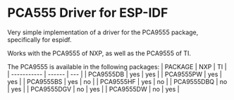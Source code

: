 # PCA555 Driver for ESP-IDF
Very simple implementation of a driver for the PCA9555 package, specifically for espidf.

Works with the PCA9555 of NXP, as well as the PCA9555 of TI. 

The PCA9555 is available in the following packages:
| PACKAGE     |  NXP   |  TI |
| ----------- | ------ | --- |
| PCA9555DB   | yes    | yes |
| PCA9555PW   | yes    | yes |
| PCA9555BS   | yes    | no  |
| PCA9555HF   | yes    | no  |
| PCA9555DBQ  | no     | yes |
| PCA9555DGV  | no     | yes |
| PCA9555DW   | no     | yes |
